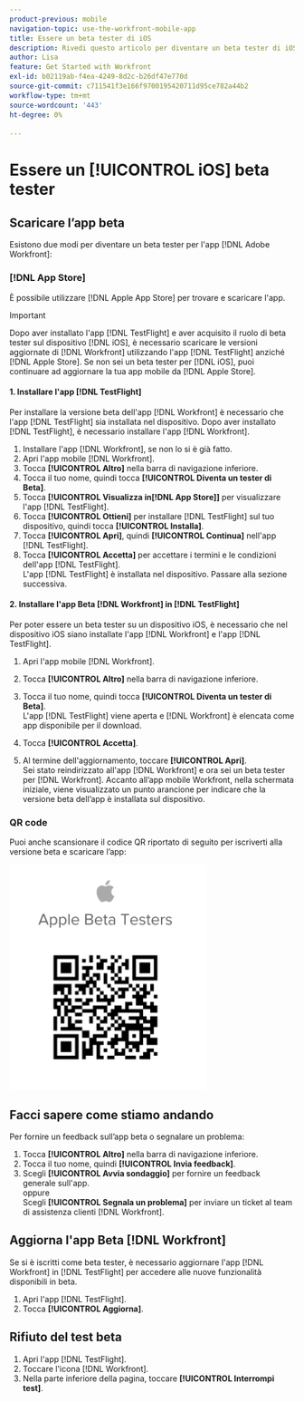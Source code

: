 ```yaml
---
product-previous: mobile
navigation-topic: use-the-workfront-mobile-app
title: Essere un beta tester di iOS
description: Rivedi questo articolo per diventare un beta tester di iOS per l'app mobile  [!DNL Adobe Workfront] .
author: Lisa
feature: Get Started with Workfront
exl-id: b02119ab-f4ea-4249-8d2c-b26df47e770d
source-git-commit: c711541f3e166f9700195420711d95ce782a44b2
workflow-type: tm+mt
source-wordcount: '443'
ht-degree: 0%

---
```


# Essere un [!UICONTROL iOS] beta tester

## Scaricare l’app beta

Esistono due modi per diventare un beta tester per l&#39;app [!DNL Adobe Workfront]:

### [!DNL App Store]

È possibile utilizzare [!DNL Apple App Store] per trovare e scaricare l&#39;app.

>[!IMPORTANT]
>
>Dopo aver installato l&#39;app [!DNL TestFlight] e aver acquisito il ruolo di beta tester sul dispositivo [!DNL iOS], è necessario scaricare le versioni aggiornate di [!DNL Workfront] utilizzando l&#39;app [!DNL TestFlight] anziché [!DNL Apple Store]. Se non sei un beta tester per [!DNL iOS], puoi continuare ad aggiornare la tua app mobile da [!DNL Apple Store].

#### &#x200B;1. Installare l&#39;app [!DNL TestFlight]

Per installare la versione beta dell&#39;app [!DNL Workfront] è necessario che l&#39;app [!DNL TestFlight] sia installata nel dispositivo. Dopo aver installato [!DNL TestFlight], è necessario installare l&#39;app [!DNL Workfront].

1. Installare l&#39;app [!DNL Workfront], se non lo si è già fatto.
1. Apri l&#39;app mobile [!DNL Workfront].
1. Tocca **[!UICONTROL Altro]** nella barra di navigazione inferiore.
1. Tocca il tuo nome, quindi tocca **[!UICONTROL Diventa un tester di Beta]**.
1. Tocca **[!UICONTROL Visualizza in[!DNL App Store]]** per visualizzare l&#39;app [!DNL TestFlight].
1. Tocca **[!UICONTROL Ottieni]** per installare [!DNL TestFlight] sul tuo dispositivo, quindi tocca **[!UICONTROL Installa]**.
1. Tocca **[!UICONTROL Apri]**, quindi **[!UICONTROL Continua]** nell&#39;app [!DNL TestFlight].
1. Tocca **[!UICONTROL Accetta]** per accettare i termini e le condizioni dell&#39;app [!DNL TestFlight].\
   L&#39;app [!DNL TestFlight] è installata nel dispositivo. Passare alla sezione successiva.

#### &#x200B;2. Installare l&#39;app Beta [!DNL Workfront] in [!DNL TestFlight]

Per poter essere un beta tester su un dispositivo iOS, è necessario che nel dispositivo iOS siano installate l&#39;app [!DNL Workfront] e l&#39;app [!DNL TestFlight].

1. Apri l&#39;app mobile [!DNL Workfront].
1. Tocca **[!UICONTROL Altro]** nella barra di navigazione inferiore.
1. Tocca il tuo nome, quindi tocca **[!UICONTROL Diventa un tester di Beta]**.\
   L&#39;app [!DNL TestFlight] viene aperta e [!DNL Workfront] è elencata come app disponibile per il download.

1. Tocca **[!UICONTROL Accetta]**.
1. Al termine dell&#39;aggiornamento, toccare **[!UICONTROL Apri]**.\
   Sei stato reindirizzato all&#39;app [!DNL Workfront] e ora sei un beta tester per [!DNL Workfront]. Accanto all’app mobile Workfront, nella schermata iniziale, viene visualizzato un punto arancione per indicare che la versione beta dell’app è installata sul dispositivo.

### QR code

Puoi anche scansionare il codice QR riportato di seguito per iscriverti alla versione beta e scaricare l’app:

![Codice QR iOS](assets/ios-qr-code-350x397.png)

## Facci sapere come stiamo andando

Per fornire un feedback sull’app beta o segnalare un problema:

1. Tocca **[!UICONTROL Altro]** nella barra di navigazione inferiore.
1. Tocca il tuo nome, quindi **[!UICONTROL Invia feedback]**.
1. Scegli **[!UICONTROL Avvia sondaggio]** per fornire un feedback generale sull&#39;app.\
   oppure\
   Scegli **[!UICONTROL Segnala un problema]** per inviare un ticket al team di assistenza clienti [!DNL Workfront].

## Aggiorna l&#39;app Beta [!DNL Workfront]

Se si è iscritti come beta tester, è necessario aggiornare l&#39;app [!DNL Workfront] in [!DNL TestFlight] per accedere alle nuove funzionalità disponibili in beta.

1. Apri l&#39;app [!DNL TestFlight].
1. Tocca **[!UICONTROL Aggiorna]**.

## Rifiuto del test beta

1. Apri l&#39;app [!DNL TestFlight].
1. Toccare l&#39;icona [!DNL Workfront].
1. Nella parte inferiore della pagina, toccare **[!UICONTROL Interrompi test]**.
